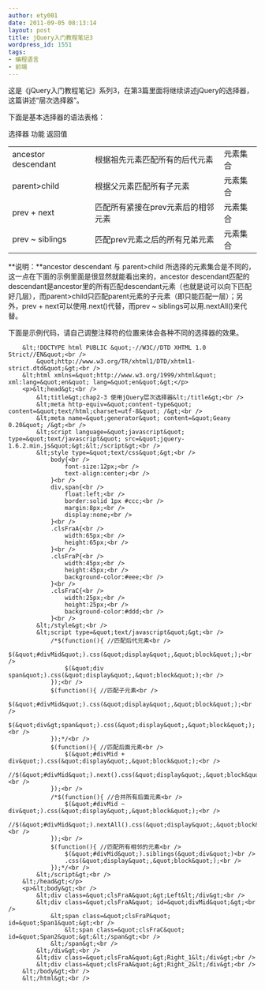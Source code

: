```yaml
---
author: ety001
date: 2011-09-05 08:13:14
layout: post
title: jQuery入门教程笔记3
wordpress_id: 1551
tags:
- 编程语言
- 前端
---
```


这是《jQuery入门教程笔记》系列3，在第3篇里面将继续讲述jQuery的选择器，这篇讲述“层次选择器”。




下面是基本选择器的语法表格：


<table cellpadding="0" cellspacing="0" >
<tbody >
<tr >
选择器
功能
返回值
</tr>
<tr >

<td >ancestor descendant
</td>

<td >根据祖先元素匹配所有的后代元素
</td>

<td >元素集合
</td>
</tr>
<tr >

<td >parent>child
</td>

<td >根据父元素匹配所有子元素
</td>

<td >元素集合
</td>
</tr>
<tr >

<td >prev + next
</td>

<td >匹配所有紧接在prev元素后的相邻元素
</td>

<td >元素集合
</td>
</tr>
<tr >

<td >prev ~ siblings
</td>

<td >匹配prev元素之后的所有兄弟元素
</td>

<td >元素集合
</td>
</tr>
</tbody>
</table>


<!-- more -->  

**说明：**ancestor descendant 与 parent>child 所选择的元素集合是不同的，这一点在下面的示例里面是很显然就能看出来的，ancestor descendant匹配的descendant是ancestor里的所有匹配descendant元素（也就是说可以向下匹配好几层），而parent>child只匹配parent元素的子元素（即只能匹配一层）；另外，prev + next可以使用.next()代替，而prev ~ siblings可以用.nextAll()来代替。




下面是示例代码，请自己调整注释符的位置来体会各种不同的选择器的效果。  

```
    &lt;!DOCTYPE html PUBLIC &quot;-//W3C//DTD XHTML 1.0 Strict//EN&quot;<br />
        &quot;http://www.w3.org/TR/xhtml1/DTD/xhtml1-strict.dtd&quot;&gt;<br />
    &lt;html xmlns=&quot;http://www.w3.org/1999/xhtml&quot; xml:lang=&quot;en&quot; lang=&quot;en&quot;&gt;</p>
    <p>&lt;head&gt;<br />
        &lt;title&gt;chap2-3 使用jQuery层次选择器&lt;/title&gt;<br />
        &lt;meta http-equiv=&quot;content-type&quot; content=&quot;text/html;charset=utf-8&quot; /&gt;<br />
        &lt;meta name=&quot;generator&quot; content=&quot;Geany 0.20&quot; /&gt;<br />
        &lt;script language=&quot;javascript&quot; type=&quot;text/javascript&quot; src=&quot;jquery-1.6.2.min.js&quot;&gt;&lt;/script&gt;<br />
        &lt;style type=&quot;text/css&quot;&gt;<br />
            body{<br />
                font-size:12px;<br />
                text-align:center;<br />
            }<br />
            div,span{<br />
                float:left;<br />
                border:solid 1px #ccc;<br />
                margin:8px;<br />
                display:none;<br />
            }<br />
            .clsFraA{<br />
                width:65px;<br />
                height:65px;<br />
            }<br />
            .clsFraP{<br />
                width:45px;<br />
                height:45px;<br />
                background-color:#eee;<br />
            }<br />
            .clsFraC{<br />
                width:25px;<br />
                height:25px;<br />
                background-color:#ddd;<br />
            }<br />
        &lt;/style&gt;<br />
        &lt;script type=&quot;text/javascript&quot;&gt;<br />
            /*$(function(){ //匹配后代元素<br />
                $(&quot;#divMid&quot;).css(&quot;display&quot;,&quot;block&quot;);<br />
                $(&quot;div span&quot;).css(&quot;display&quot;,&quot;block&quot;);<br />
            });<br />
            $(function(){ //匹配子元素<br />
                $(&quot;#divMid&quot;).css(&quot;display&quot;,&quot;block&quot;);<br />
                $(&quot;div&gt;span&quot;).css(&quot;display&quot;,&quot;block&quot;);<br />
            });*/<br />
            $(function(){ //匹配后面元素<br />
                $(&quot;#divMid + div&quot;).css(&quot;display&quot;,&quot;block&quot;);<br />
                //$(&quot;#divMid&quot;).next().css(&quot;display&quot;,&quot;block&quot;);<br />
            });<br />
            /*$(function(){ //合并所有后面元素<br />
                $(&quot;#divMid ~ div&quot;).css(&quot;display&quot;,&quot;block&quot;);<br />
                //$(&quot;#divMid&quot;).nextAll().css(&quot;display&quot;,&quot;block&quot;);<br />
            });<br />
            $(function(){ //匹配所有相邻的元素<br />
                $(&quot;#divMid&quot;).siblings(&quot;div&quot;)<br />
                .css(&quot;display&quot;,&quot;block&quot;);<br />
            });*/<br />
        &lt;/script&gt;<br />
    &lt;/head&gt;</p>
    <p>&lt;body&gt;<br />
        &lt;div class=&quot;clsFraA&quot;&gt;Left&lt;/div&gt;<br />
        &lt;div class=&quot;clsFraA&quot; id=&quot;divMid&quot;&gt;<br />
            &lt;span class=&quot;clsFraP&quot; id=&quot;Span1&quot;&gt;<br />
                &lt;span class=&quot;clsFraC&quot; id=&quot;Span2&quot;&gt;&lt;/span&gt;<br />
            &lt;/span&gt;<br />
        &lt;/div&gt;<br />
        &lt;div class=&quot;clsFraA&quot;&gt;Right_1&lt;/div&gt;<br />
        &lt;div class=&quot;clsFraA&quot;&gt;Right_2&lt;/div&gt;<br />
    &lt;/body&gt;<br />
    &lt;/html&gt;<br />
```

